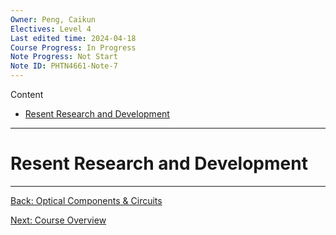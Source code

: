 ```yaml
---
Owner: Peng, Caikun
Electives: Level 4
Last edited time: 2024-04-18
Course Progress: In Progress
Note Progress: Not Start
Note ID: PHTN4661-Note-7
---
```


Content
- [Resent Research and Development](#resent-research-and-development)
---

# Resent Research and Development

---
[Back: Optical Components & Circuits](6.%20PHTN4661%20Optical%20Components%20&%20Circuits.md)

[Next: Course Overview](0.%20PHTN4661%20Optical%20Circuits%20and%20Fibres%20Overview.md)